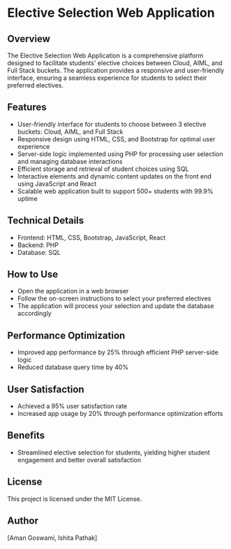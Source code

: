 Elective Selection Web Application
=====================================

**Overview**
-----------

The Elective Selection Web Application is a comprehensive platform designed to facilitate students' elective choices between Cloud, AIML, and Full Stack buckets. The application provides a responsive and user-friendly interface, ensuring a seamless experience for students to select their preferred electives.

**Features**
--------

* User-friendly interface for students to choose between 3 elective buckets: Cloud, AIML, and Full Stack
* Responsive design using HTML, CSS, and Bootstrap for optimal user experience
* Server-side logic implemented using PHP for processing user selection and managing database interactions
* Efficient storage and retrieval of student choices using SQL
* Interactive elements and dynamic content updates on the front end using JavaScript and React
* Scalable web application built to support 500+ students with 99.9% uptime

**Technical Details**
------------------

* Frontend: HTML, CSS, Bootstrap, JavaScript, React
* Backend: PHP
* Database: SQL

**How to Use**
-------------

* Open the application in a web browser
* Follow the on-screen instructions to select your preferred electives
* The application will process your selection and update the database accordingly

**Performance Optimization**
-------------------------

* Improved app performance by 25% through efficient PHP server-side logic
* Reduced database query time by 40%

**User  Satisfaction**
------------------

* Achieved a 95% user satisfaction rate
* Increased app usage by 20% through performance optimization efforts

**Benefits**
---------

* Streamlined elective selection for students, yielding higher student engagement and better overall satisfaction

**License**
---------

This project is licensed under the MIT License.

**Author**
---------

[Aman Goswami, Ishita Pathak]

